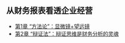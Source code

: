 ## 从财务报表看透企业经营
* [第1章 “方法论”：显微镜+望远镜](./chapter01/chapter01.md)
* [第2章 “辩证法”：辩证思维是财务分析的灵魂](./chapter02/chapter02.md)
